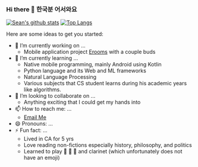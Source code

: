 ### Hi there 👋 한국분 어서와요 

[![Sean's github stats](https://github-readme-stats.vercel.app/api?username=KKodiac&show_icons=true&theme=tokyonight)](https://github.com/anuraghazra/github-readme-stats)
[![Top Langs](https://github-readme-stats.vercel.app/api/top-langs/?username=KKodiac&layout=compact&theme=tokyonight)](https://github.com/anuraghazra/github-readme-stats)

Here are some ideas to get you started:

- 🔭 I’m currently working on ... 
  - Mobile application project [Erooms](https://github.com/Heejeong01110/Erooms/tree/main) with a couple buds
- 🌱 I’m currently learning ...
  - Native mobile programming, mainly Android using Kotlin
  - Python language and its Web and ML frameworks
  - Natural Language Processing 
  - Various subjects that CS student learns during his academic years like algorithms.
- 👯 I’m looking to collaborate on ...
  - Anything exciting that I could get my hands into 
- 📫 How to reach me: ...
  - [Email Me](seanhong2000@gmail.com)
- 😄 Pronouns: ...
- ⚡ Fun fact: ...
  - Lived in CA for 5 yrs
  - Love reading non-fictions especially history, philosophy, and politics
  - Learned to play 🎸 🎹 🎻 and clarinet (which unfortunately does not have an emoji)
